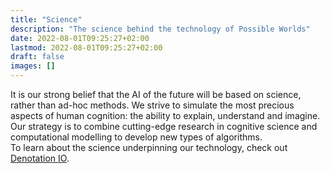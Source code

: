 ```yaml
---
title: "Science"
description: "The science behind the technology of Possible Worlds"
date: 2022-08-01T09:25:27+02:00
lastmod: 2022-08-01T09:25:27+02:00
draft: false
images: []
---
```


It is our strong belief that the AI of the future will be based on science, rather than ad-hoc methods. We strive to simulate the most precious aspects of human cognition: the ability to explain, understand and imagine. Our strategy is to combine cutting-edge research in cognitive science and computational modelling to develop new types of algorithms.
<br>
To learn about the science underpinning our technology, check out <a href="https://denotation.io/">Denotation IO</a>.
